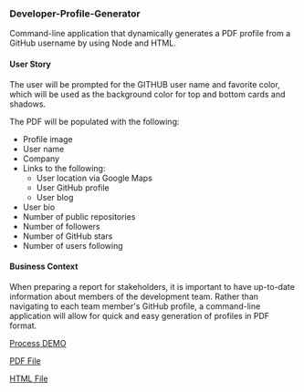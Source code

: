 
### Developer-Profile-Generator

Command-line application that dynamically generates a PDF profile from a GitHub username by using Node and HTML.

#### User Story

The user will be prompted for the GITHUB user name and favorite color, which will be used as the background color for top and bottom cards and shadows.

The PDF will be populated with the following:

* Profile image
* User name
* Company
* Links to the following:
  * User location via Google Maps
  * User GitHub profile
  * User blog
* User bio
* Number of public repositories
* Number of followers
* Number of GitHub stars
* Number of users following

#### Business Context

When preparing a report for stakeholders, it is important to have up-to-date information about members of the development team. Rather than navigating to each team member's GitHub profile, a command-line application will allow for quick and easy generation of profiles in PDF format.


[Process DEMO](https://github.com/anu-dam/Developer-Profile-Generator/blob/master/demo.gif)

[PDF File](https://github.com/anu-dam/Developer-Profile-Generator/blob/master/PDF%20DATA/profile.pdf)

[HTML File]( https://anu-dam.github.io/Developer-Profile-Generator/profile.html)
